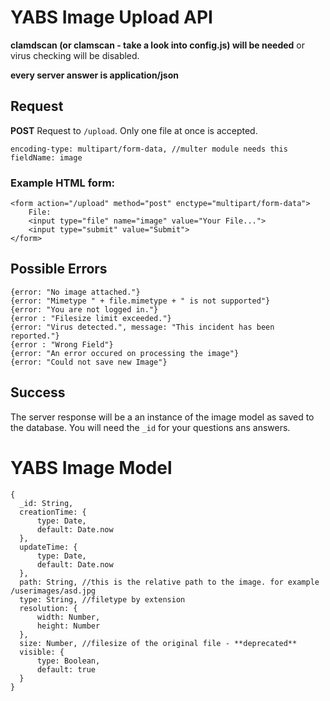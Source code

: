 # YABS Image Upload API 
**clamdscan (or clamscan - take a look into config.js) will be needed** or virus checking will be disabled.

**every server answer is application/json**

## Request

**POST** Request to `/upload`. Only one file at once is accepted.  
    
    encoding-type: multipart/form-data, //multer module needs this
    fieldName: image 

### Example HTML form:

    <form action="/upload" method="post" enctype="multipart/form-data">
        File:
        <input type="file" name="image" value="Your File..."> 
        <input type="submit" value="Submit"> 
    </form>

## Possible Errors

    {error: "No image attached."}
    {error: "Mimetype " + file.mimetype + " is not supported"}
    {error: "You are not logged in."}
    {error : "Filesize limit exceeded."}
    {error: "Virus detected.", message: "This incident has been reported."}
    {error : "Wrong Field"}
    {error: "An error occured on processing the image"}
    {error: "Could not save new Image"}
    
## Success

The server response will be a an instance of the image model as saved to the database. You will need the `_id` for your questions ans answers.

# YABS Image Model

    {
      _id: String,
      creationTime: {
          type: Date,
          default: Date.now
      },
      updateTime: {
          type: Date,
          default: Date.now
      },
      path: String, //this is the relative path to the image. for example /userimages/asd.jpg
      type: String, //filetype by extension
      resolution: {
          width: Number, 
          height: Number
      },
      size: Number, //filesize of the original file - **deprecated**
      visible: {
          type: Boolean,
          default: true
      }
    }